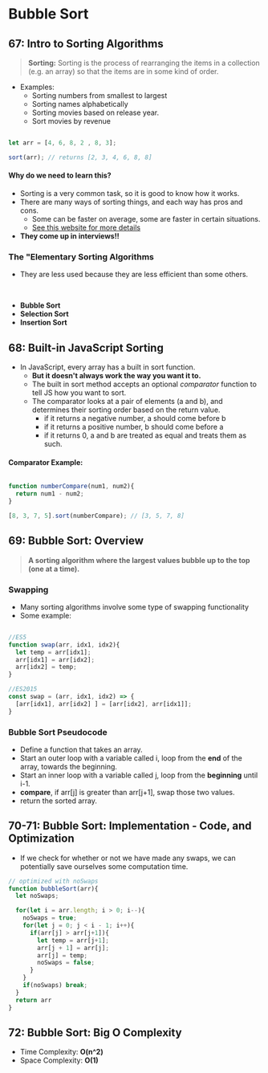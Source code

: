 
# Bubble Sort

## 67: Intro to Sorting Algorithms 

> **Sorting:** Sorting is the process of rearranging the items in a collection (e.g. an array) so that the items are in some kind of order.

- Examples:
  - Sorting numbers from smallest to largest
  - Sorting names alphabetically
  - Sorting movies based on release year.
  - Sort movies by revenue

```js

let arr = [4, 6, 8, 2 , 8, 3];

sort(arr); // returns [2, 3, 4, 6, 8, 8]

```

#### Why do we need to learn this?

  - Sorting is a very common task, so it is good to know how it works.
  - There are many ways of sorting things, and each way has pros and cons.
    - Some can be faster on average, some are faster in certain situations.
    - [See this website for more details](https://www.toptal.com/developers/sorting-algorithms)
  - **They come up in interviews!!**

### The "Elementary Sorting Algorithms

  - They are less used because they are less efficient than some others.
<br>

  - **Bubble Sort**
  - **Selection Sort**
  - **Insertion Sort**

## 68: Built-in JavaScript Sorting

- In JavaScript, every array has a built in sort function.
  - **But it doesn't always work the way you want it to.**
  - The built in sort method accepts an optional *comparator* function to tell JS how you want to sort.
  - The comparator looks at a pair of elements (a and b), and determines their sorting order based on the return value.
    - if it returns a negative number, a should come before b
    - if it returns a positive number, b should come before a
    - if it returns 0, a and b are treated as equal and treats them as such.

#### Comparator Example:

```js

function numberCompare(num1, num2){
  return num1 - num2;
}

[8, 3, 7, 5].sort(numberCompare); // [3, 5, 7, 8]

```

## 69: Bubble Sort: Overview

> **A sorting algorithm where the largest values bubble up to the top (one at a time).**

### Swapping

- Many sorting algorithms involve some type of swapping functionality
- Some example:

```js

//ES5
function swap(arr, idx1, idx2){
  let temp = arr[idx1];
  arr[idx1] = arr[idx2];
  arr[idx2] = temp;
}

//ES2015
const swap = (arr, idx1, idx2) => {
  [arr[idx1], arr[idx2] ] = [arr[idx2], arr[idx1]];
}

```

### Bubble Sort Pseudocode


- Define a function that takes an array.
- Start an outer loop with a variable called i, loop from the **end** of the array, towards the beginning.
- Start an inner loop with a variable called j, loop from the **beginning** until i-1.
- **compare**, if arr[j] is greater than arr[j+1], swap those two values.
- return the sorted array.

## 70-71: Bubble Sort: Implementation - Code, and Optimization 

- If we check for whether or not we have made any swaps, we can potentially save ourselves some computation time.

```js
// optimized with noSwaps
function bubbleSort(arr){
  let noSwaps;

  for(let i = arr.length; i > 0; i--){
    noSwaps = true;
    for(let j = 0; j < i - 1; i++){
      if(arr[j] > arr[j+1]){
        let temp = arr[j+1];
        arr[j + 1] = arr[j];
        arr[j] = temp;
        noSwaps = false;
      }
    }
    if(noSwaps) break;
  }
  return arr
}

```

## 72: Bubble Sort: Big O Complexity 

- Time Complexity: **O(n^2)**
- Space Complexity: **O(1)**